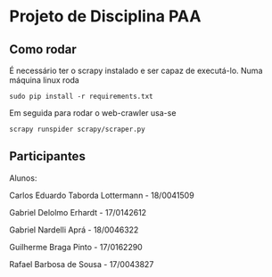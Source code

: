 # Projeto de Disciplina PAA

## Como rodar

É necessário ter o scrapy instalado e ser capaz de executá-lo. Numa máquina linux roda

```
sudo pip install -r requirements.txt
```

Em seguida para rodar o web-crawler usa-se

```
scrapy runspider scrapy/scraper.py
```


## Participantes

Alunos:

Carlos Eduardo Taborda Lottermann - 18/0041509

Gabriel Delolmo Erhardt - 17/0142612

Gabriel Nardelli Aprá - 18/0046322

Guilherme Braga Pinto - 17/0162290

Rafael Barbosa de Sousa - 17/0043827
